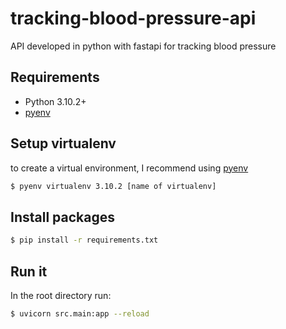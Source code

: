 # tracking-blood-pressure-api
API developed in python with fastapi for tracking blood pressure

## Requirements
- Python 3.10.2+
- [pyenv](https://github.com/pyenv/pyenv)

## Setup virtualenv
to create a virtual environment, I recommend using [pyenv](https://github.com/pyenv/pyenv)
```bash
$ pyenv virtualenv 3.10.2 [name of virtualenv]
```

## Install packages
```bash
$ pip install -r requirements.txt
```
## Run it
In the root directory run:
```bash
$ uvicorn src.main:app --reload
```

